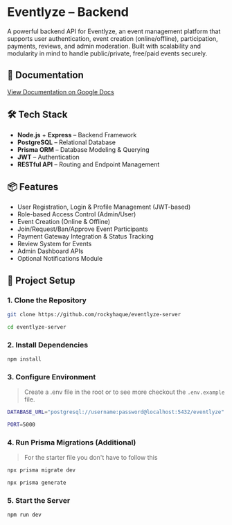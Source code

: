 # Eventlyze – Backend

A powerful backend API for Eventlyze, an event management platform that supports user authentication, event creation (online/offline), participation, payments, reviews, and admin moderation. Built with scalability and modularity in mind to handle public/private, free/paid events securely.

## 📃 Documentation

[View Documentation on Google Docs](https://docs.google.com/document/d/1f6UQgBlSqhzzRZYaLK6R0_hQVAHkPbuUWXwrNXMa3Rg/edit?usp=drive_link)

## 🛠 Tech Stack

- **Node.js** + **Express** – Backend Framework
- **PostgreSQL** – Relational Database
- **Prisma ORM** – Database Modeling & Querying
- **JWT** – Authentication
- **RESTful API** – Routing and Endpoint Management

## 📦 Features

- User Registration, Login & Profile Management (JWT-based)
- Role-based Access Control (Admin/User)
- Event Creation (Online & Offline)
- Join/Request/Ban/Approve Event Participants
- Payment Gateway Integration & Status Tracking
- Review System for Events
- Admin Dashboard APIs
- Optional Notifications Module

## 📁 Project Setup

### 1. Clone the Repository

```bash
git clone https://github.com/rockyhaque/eventlyze-server

cd eventlyze-server
```

### 2. Install Dependencies

```bash
npm install
```
### 3. Configure Environment
> Create a .env file in the root or to see more checkout the `.env.example` file.

```bash
DATABASE_URL="postgresql://username:password@localhost:5432/eventlyze"

PORT=5000
```

### 4. Run Prisma Migrations (Additional)
> For the starter file you don't have to follow this

```bash
npx prisma migrate dev

npx prisma generate
```

### 5. Start the Server

```bash
npm run dev
```

